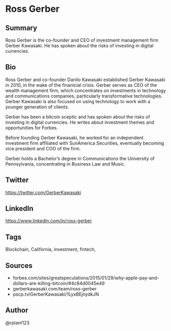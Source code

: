 # Ross Gerber

## Summary
Ross Gerber is the co-founder and CEO of investment management firm Gerber Kawasaki. He has spoken about the risks of investing in digital currencies.

## Bio
Ross Gerber and co-founder Danilo Kawasaki established Gerber Kawasaki in 2010, in the wake of the finanicial crisis. Gerber serves as CEO of the wealth management firm, which concentrates on investments in technology and communications companies, particularly transformative technologies. Gerber Kawasaki is also focused on using technology to work with a younger generation of clients.

Gerber has been a bitcoin sceptic and has spoken about the risks of investing in digital currencies. He writes about investment themes and opportunities for Forbes.

Before founding Gerber Kawasaki, he worked for an independent investment firm affiliated with SunAmerica Securities, eventually becoming vice president and COO of the firm.

Gerber holds a Bachelor’s degree in Communications the University of Pennsylvania, concentrating in Business Law and Music. 

## Twitter
https://twitter.com/GerberKawasaki

## LinkedIn
https://www.linkedin.com/in/ross-gerber

## Tags
Blockchain, California, investment, fintech,

## Sources
- forbes.com/sites/greatspeculations/2015/01/29/why-apple-pay-and-dollars-are-killing-bitcoin/#4c84d0045e49
- gerberkawasaki.com/team/ross-gerber
- pscp.tv/GerberKawasaki/1LyxBEjnydkJN

## Author
@rplant123
